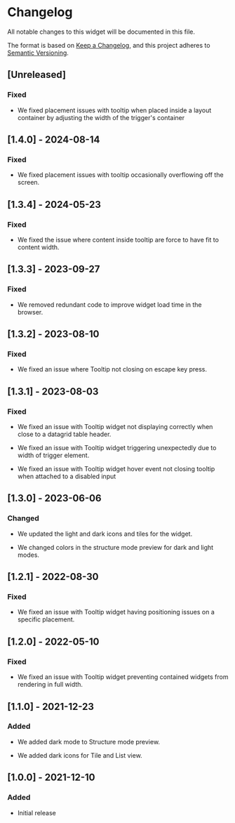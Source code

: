 # Changelog

All notable changes to this widget will be documented in this file.

The format is based on [Keep a Changelog](https://keepachangelog.com/en/1.0.0/), and this project adheres to [Semantic Versioning](https://semver.org/spec/v2.0.0.html).

## [Unreleased]

### Fixed

-   We fixed placement issues with tooltip when placed inside a layout container by adjusting the width of the trigger's container

## [1.4.0] - 2024-08-14

### Fixed

-   We fixed placement issues with tooltip occasionally overflowing off the screen.

## [1.3.4] - 2024-05-23

### Fixed

-   We fixed the issue where content inside tooltip are force to have fit to content width.

## [1.3.3] - 2023-09-27

### Fixed

-   We removed redundant code to improve widget load time in the browser.

## [1.3.2] - 2023-08-10

### Fixed

-   We fixed an issue where Tooltip not closing on escape key press.

## [1.3.1] - 2023-08-03

### Fixed

-   We fixed an issue with Tooltip widget not displaying correctly when close to a datagrid table header.

-   We fixed an issue with Tooltip widget triggering unexpectedly due to width of trigger element.

-   We fixed an issue with Tooltip widget hover event not closing tooltip when attached to a disabled input

## [1.3.0] - 2023-06-06

### Changed

-   We updated the light and dark icons and tiles for the widget.

-   We changed colors in the structure mode preview for dark and light modes.

## [1.2.1] - 2022-08-30

### Fixed

-   We fixed an issue with Tooltip widget having positioning issues on a specific placement.

## [1.2.0] - 2022-05-10

### Fixed

-   We fixed an issue with Tooltip widget preventing contained widgets from rendering in full width.

## [1.1.0] - 2021-12-23

### Added

-   We added dark mode to Structure mode preview.

-   We added dark icons for Tile and List view.

## [1.0.0] - 2021-12-10

### Added

-   Initial release
